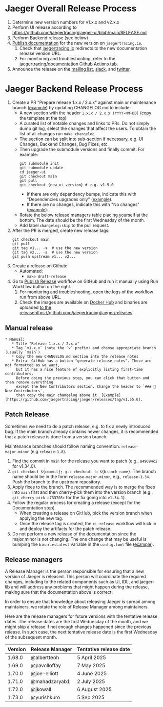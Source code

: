 # Jaeger Overall Release Process

1. Determine new version numbers for v1.x.x and v2.x.x
2. Perform UI release according to https://github.com/jaegertracing/jaeger-ui/blob/main/RELEASE.md
3. Perform Backend release (see below)
4. [Publish documentation](https://github.com/jaegertracing/documentation/blob/main/RELEASE.md) for the new version on `jaegertracing.io`.
   1. Check that [jaegertracing.io](https://www.jaegertracing.io/docs/latest) redirects to the new documentation release version URL.
   2. For monitoring and troubleshooting, refer to the [jaegertracing/documentation Github Actions tab](https://github.com/jaegertracing/documentation/actions).
5. Announce the release on the [mailing list](https://groups.google.com/g/jaeger-tracing), [slack](https://cloud-native.slack.com/archives/CGG7NFUJ3), and [twitter](https://twitter.com/JaegerTracing?lang=en).

# Jaeger Backend Release Process

<!-- BEGIN_CHECKLIST -->

1. Create a PR "Prepare release 1.x.x / 2.x.x" against main or maintenance branch ([example](https://github.com/jaegertracing/jaeger/pull/543/files)) by updating CHANGELOG.md to include:
    * A new section with the header `1.x.x / 2.x.x (YYYY-MM-DD)` (copy the template at the top)
    * A curated list of notable changes and links to PRs. Do not simply dump git log, select the changes that affect the users.
      To obtain the list of all changes run `make changelog`.
    * The section can be split into sub-section if necessary, e.g. UI Changes, Backend Changes, Bug Fixes, etc.
    * Then upgrade the submodule versions and finally commit. For example:
        ```
        git submodule init
        git submodule update
        cd jaeger-ui
        git checkout main
        git pull
        git checkout {new_ui_version} # e.g. v1.5.0
        ```
      * If there are only dependency bumps, indicate this with "Dependencies upgrades only" ([example](https://github.com/jaegertracing/jaeger-ui/pull/2431/files)).
      * If there are no changes, indicate this with "No changes" ([example](https://github.com/jaegertracing/jaeger/pull/4131/files)).
    * Rotate the below release managers table placing yourself at the bottom. The date should be the first Wednesday of the month.
    * Add label `changelog:skip` to the pull request.
2. After the PR is merged, create new release tags:
    ```
    git checkout main
    git pull
    git tag v1... -s  # use the new version
    git tag v2... -s  # use the new version
    git push upstream v1... v2...
    ```
3. Create a release on Github:
    * Automated:
       * `make draft-release`
4. Go to [Publish Release](https://github.com/jaegertracing/jaeger/actions/workflows/ci-release.yml) workflow on GitHub
   and run it manually using Run Workflow button on the right.
   1. For monitoring and troubleshooting, open the logs of the workflow run from above URL.
   2. Check the images are available on [Docker Hub](https://hub.docker.com/r/jaegertracing/)
      and binaries are uploaded [to the release]()https://github.com/jaegertracing/jaeger/releases.

<!-- END_CHECKLIST -->

## Manual release

    * Manual:
       * Title "Release 1.x.x / 2.x.x"
       * Tag `v1.x.x` (note the `v` prefix) and choose appropriate branch (usually `main`)
       * Copy the new CHANGELOG.md section into the release notes
       * Extra: GitHub has a button "generate release notes". Those are not formatted as we want,
         but it has a nice feature of explicitly listing first-time contributors.
         Before doing the previous step, you can click that button and then remove everything
         except the New Contributors section. Change the header to `### 👏 New Contributors`,
         then copy the main changelog above it. [Example](https://github.com/jaegertracing/jaeger/releases/tag/v1.55.0).

## Patch Release

Sometimes we need to do a patch release, e.g. to fix a newly introduced bug. If the main branch already contains newer changes, it is recommended that a patch release is done from a version branch.

Maintenance branches should follow naming convention: `release-major.minor` (e.g.`release-1.8`).

1. Find the commit in `main` for the release you want to patch (e.g., `a49094c2` for v1.34.0).
2. `git checkout ${commit}; git checkout -b ${branch-name}`. The branch name should be in the form `release-major.minor`, e.g., `release-1.34`. Push the branch to the upstream repository.
3. Apply fixes to the branch. The recommended way is to merge the fixes into `main` first and then cherry-pick them into the version branch (e.g., `git cherry-pick c733708c` for the fix going into `v1.34.1`).
4. Follow the regular process for creating a release (except for the Documentation step).
   * When creating a release on GitHub, pick the version branch when applying the new tag.
   * Once the release tag is created, the `ci-release` workflow will kick in and deploy the artifacts for the patch release.
5. Do not perform a new release of the documentation since the major.minor is not changing. The one change that may be useful is bumping the `binariesLatest` variable in the `config.toml` file ([example](https://github.com/jaegertracing/documentation/commit/eacb52f332a7e069c254e652a6b4a58ea5a07b32)).

## Release managers

A Release Manager is the person responsible for ensuring that a new version of Jaeger is released. This person will coordinate the required changes, including to the related components such as UI, IDL, and jaeger-lib and will address any problems that might happen during the release, making sure that the documentation above is correct.

In order to ensure that knowledge about releasing Jaeger is spread among maintainers, we rotate the role of Release Manager among maintainers.

Here are the release managers for future versions with the tentative release dates. The release dates are the first Wednesday of the month, and we might skip a release if not enough changes happened since the previous release. In such case, the next tentative release date is the first Wednesday of the subsequent month.

| Version | Release Manager | Tentative release date |
|---------|-----------------|------------------------|
| 1.68.0  | @albertteoh     | 5 April  2025          |
| 1.69.0  | @pavolloffay    | 7 May    2025          |
| 1.70.0  | @joe-elliott    | 4 June   2025          |
| 1.71.0  | @mahadzaryab1   | 2 July   2025          |
| 1.72.0  | @jkowall        | 6 August 2025          |
| 1.73.0  | @yurishkuro     | 5 Sep    2025          |

